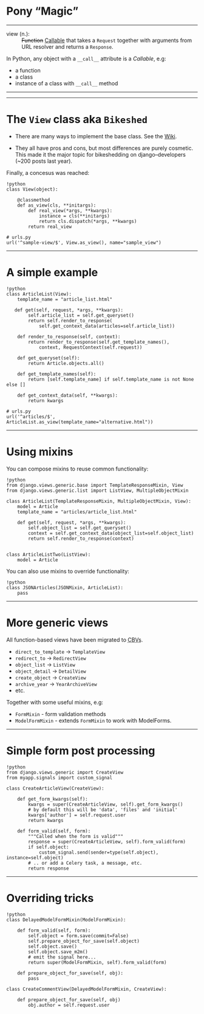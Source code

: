 # Pony <q>Magic</q>

----

<dl class="view-definition">
<dt>view (n.):</dt>
<dd>
<del>Function</del> <ins>Callable</ins> that takes a <code>Request</code> together with 
arguments from URL resolver and returns a <code>Response</code>.
</dd>
</dl>

In Python, any object with a `__call__` attribute is a *Callable*, e.g: 

* a function
* a class
* instance of a class with `__call__` method

----

----

# The `View` class aka `Bikeshed` 

* There are many ways to implement the base class. See the [Wiki](http://code.djangoproject.com/wiki/ClassBasedViews).

* They all have pros and cons, but most differences are purely cosmetic. 
This made it the major topic for bikeshedding on django&ndash;developers 
(~200 posts last year). 

Finally, a concesus was reached:


    !python
    class View(object):

        @classmethod
        def as_view(cls, **initargs):
            def real_view(*args, **kwargs):
                instance = cls(**initargs)
                return cls.dispatch(*args, **kwargs)
            return real_view

    # urls.py
    url('^sample-view/$', View.as_view(), name="sample_view")

----

# A simple example


    !python
    class ArticleList(View):
        template_name = "article_list.html"
        
       def get(self, request, *args, **kwargs):
            self.article_list = self.get_queryset()
            return self.render_to_response(
                self.get_context_data(articles=self.article_list))

        def render_to_response(self, context):
            return render_to_response(self.get_template_names(),
                context, RequestContext(self.request))

        def get_queryset(self):
            return Article.objects.all()

        def get_template_names(self):
            return [self.template_name] if self.template_name is not None else []

        def get_context_data(self, **kwargs):
            return kwargs
    
    # urls.py
    url('^articles/$', ArticleList.as_view(template_name="alternative.html"))

----

# Using mixins

You can compose mixins to reuse common functionality:

    !python
    from django.views.generic.base import TemplateResponseMixin, View
    from django.views.generic.list import ListView, MultipleObjectMixin

    class ArticleList(TemplateResponseMixin, MultipleObjectMixin, View):
        model = Article 
        template_name = "articles/article_list.html" 

        def get(self, request, *args, **kwargs):
            self.object_list = self.get_queryset()
            context = self.get_context_data(object_list=self.object_list)
            return self.render_to_response(context)

    
    class ArticleListTwo(ListView):
        model = Article 

You can also use mixins to override functionality:

    !python
    class JSONArticles(JSONMixin, ArticleList):
        pass

----

# More generic views

All function-based views have been migrated to <abbr title="Class-based Views">CBVs</abbr>.

  * `direct_to_template` &rarr; `TemplateView`
  * `redirect_to` &rarr; `RedirectView`
  * `object_list` &rarr; `ListView`
  * `object_detail` &rarr; `DetailView` 
  * `create_object` &rarr; `CreateView`  
  * `archive_year` &rarr; `YearArchiveView`
  * etc.

Together with some useful mixins, e.g:

  * `FormMixin` - form validation methods
  * `ModelFormMixin` - extends `FormMixin` to work with ModelForms.

----

# Simple form post processing

    !python
    from django.views.generic import CreateView
    from myapp.signals import custom_signal

    class CreateArticleView(CreateView):

        def get_form_kwargs(self):
            kwargs = super(CreateArticleView, self).get_form_kwargs()
            # by default this will be 'data', 'files' and 'initial'
            kwargs['author'] = self.request.user
            return kwargs

        def form_valid(self, form):
            """Called when the form is valid"""
            response = super(CreateArticleView, self).form_valid(form)
            if self.object:
                custom_signal.send(sender=type(self.object), instance=self.object)
            # .. or add a Celery task, a message, etc.
            return response

----

# Overriding tricks

    !python
    class DelayedModelFormMixin(ModelFormMixin):

        def form_valid(self, form):
            self.object = form.save(commit=False)
            self.prepare_object_for_save(self.object)
            self.object.save()
            self.object.save_m2m()
            # emit the signal here...
            return super(ModelFormMixin, self).form_valid(form)

        def prepare_object_for_save(self, obj):
            pass

    class CreateCommentView(DelayedModelFormMixin, CreateView):

        def prepare_object_for_save(self, obj)
            obj.author = self.request.user

